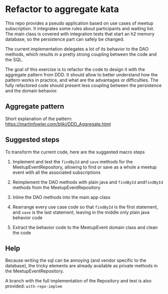 # Refactor to aggregate kata

This repo provides a pseudo application based on use cases of meetup subscription. It integrates some rules about 
participants and waiting list. The main class is covered with integration tests that start an h2 memory database, 
so the persistence part can safely be 
changed.

The current implementation delegates a lot of its behavior to the DAO methods, which results in a pretty strong coupling 
between the code and the SQL. 

The goal of this exercise is to refactor the code to design it with the aggregate pattern 
from DDD. It should allow to better understand how the pattern works in practice, and what are the advantages or difficulties.
The fully refactored code should present less coupling between the persistence and the domain behavior.

## Aggregate pattern

Short explanation of the pattern: https://martinfowler.com/bliki/DDD_Aggregate.html

## Suggested steps

To transform the current code, here are the suggested macro steps

1. Implement and test the  `findById` and `save` methods for the MeetupEventRepository, allowing to find or save as a 
whole a meetup event with all the associated subscriptions

2. Reimplement the DAO methods with plain java and `findById` and`findById` methods from the MeetupEventRepository

3. Inline the DAO methods into the main app class

4. Rearrange every use case code so that `findById` is the first statement, and `save` is the last statement, leaving in the 
middle only plain java behavior code

5. Extract the behavior code to the MeetupEvent domain class and clean the code

## Help

Because writing the sql can be annoying (and vendor specific to the database), the tricky elements are already available 
as private methods in the MeetupEventRepository.

A branch with the full implementation of the Repository and test is also provided: `with-repo-implem`